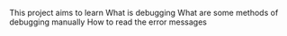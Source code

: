 This project aims to learn 
What is debugging
What are some methods of debugging manually
How to read the error messages
